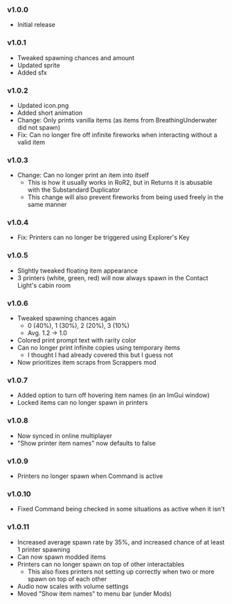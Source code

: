 ### v1.0.0
* Initial release

### v1.0.1
* Tweaked spawning chances and amount
* Updated sprite
* Added sfx

### v1.0.2
* Updated icon.png
* Added short animation
* Change: Only prints vanilla items (as items from BreathingUnderwater did not spawn)
* Fix: Can no longer fire off infinite fireworks when interacting without a valid item

### v1.0.3
* Change: Can no longer print an item into itself
    * This is how it usually works in RoR2, but in Returns it is abusable with the Substandard Duplicator
    * This change will also prevent fireworks from being used freely in the same manner

### v1.0.4
* Fix: Printers can no longer be triggered using Explorer's Key

### v1.0.5
* Slightly tweaked floating item appearance
* 3 printers (white, green, red) will now always spawn in the Contact Light's cabin room

### v1.0.6
* Tweaked spawning chances again
    * 0 (40%), 1 (30%), 2 (20%), 3 (10%)
    * Avg.  1.2 -> 1.0
* Colored print prompt text with rarity color
* Can no longer print infinite copies using temporary items
    * I thought I had already covered this but I guess not
* Now prioritizes item scraps from Scrappers mod

### v1.0.7
* Added option to turn off hovering item names (in an ImGui window)
* Locked items can no longer spawn in printers

### v1.0.8
* Now synced in online multiplayer
* "Show printer item names" now defaults to false

### v1.0.9
* Printers no longer spawn when Command is active

### v1.0.10
* Fixed Command being checked in some situations as active when it isn't

### v1.0.11
* Increased average spawn rate by 35%, and increased chance of at least 1 printer spawning
* Can now spawn modded items
* Printers can no longer spawn on top of other interactables
    * This also fixes printers not setting up correctly when two or more spawn on top of each other
* Audio now scales with volume settings
* Moved "Show item names" to menu bar (under Mods)
